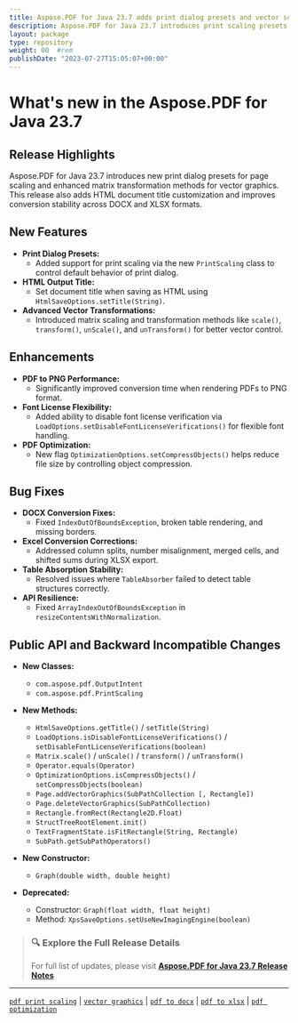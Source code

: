```yaml
---
title: Aspose.PDF for Java 23.7 adds print dialog presets and vector scaling methods
description: Aspose.PDF for Java 23.7 introduces print scaling presets, HTML title settings, vector matrix transformations, and improves DOCX/XLSX conversions.
layout: package
type: repository
weight: 00	#rem
publishDate: "2023-07-27T15:05:07+00:00"
---
```


# What's new in the Aspose.PDF for Java 23.7

## Release Highlights

Aspose.PDF for Java 23.7 introduces new print dialog presets for page scaling and enhanced matrix transformation methods for vector graphics. This release also adds HTML document title customization and improves conversion stability across DOCX and XLSX formats.

## New Features

- **Print Dialog Presets:**
  - Added support for print scaling via the new `PrintScaling` class to control default behavior of print dialog.
- **HTML Output Title:**
  - Set document title when saving as HTML using `HtmlSaveOptions.setTitle(String)`.
- **Advanced Vector Transformations:**
  - Introduced matrix scaling and transformation methods like `scale()`, `transform()`, `unScale()`, and `unTransform()` for better vector control.

## Enhancements

- **PDF to PNG Performance:**
  - Significantly improved conversion time when rendering PDFs to PNG format.
- **Font License Flexibility:**
  - Added ability to disable font license verification via `LoadOptions.setDisableFontLicenseVerifications()` for flexible font handling.
- **PDF Optimization:**
  - New flag `OptimizationOptions.setCompressObjects()` helps reduce file size by controlling object compression.

## Bug Fixes

- **DOCX Conversion Fixes:**
  - Fixed `IndexOutOfBoundsException`, broken table rendering, and missing borders.
- **Excel Conversion Corrections:**
  - Addressed column splits, number misalignment, merged cells, and shifted sums during XLSX export.
- **Table Absorption Stability:**
  - Resolved issues where `TableAbsorber` failed to detect table structures correctly.
- **API Resilience:**
  - Fixed `ArrayIndexOutOfBoundsException` in `resizeContentsWithNormalization`.

## Public API and Backward Incompatible Changes

- **New Classes:**
  - `com.aspose.pdf.OutputIntent`
  - `com.aspose.pdf.PrintScaling`

- **New Methods:**
  - `HtmlSaveOptions.getTitle()` / `setTitle(String)`
  - `LoadOptions.isDisableFontLicenseVerifications()` / `setDisableFontLicenseVerifications(boolean)`
  - `Matrix.scale()` / `unScale()` / `transform()` / `unTransform()`
  - `Operator.equals(Operator)`
  - `OptimizationOptions.isCompressObjects()` / `setCompressObjects(boolean)`
  - `Page.addVectorGraphics(SubPathCollection [, Rectangle])`
  - `Page.deleteVectorGraphics(SubPathCollection)`
  - `Rectangle.fromRect(Rectangle2D.Float)`
  - `StructTreeRootElement.init()`
  - `TextFragmentState.isFitRectangle(String, Rectangle)`
  - `SubPath.getSubPathOperators()`

- **New Constructor:**
  - `Graph(double width, double height)`

- **Deprecated:**
  - Constructor: `Graph(float width, float height)`
  - Method: `XpsSaveOptions.setUseNewImagingEngine(boolean)`

> ### 🔍 Explore the Full Release Details  
> For full list of updates, please visit **[Aspose.PDF for Java 23.7 Release Notes](https://releases.aspose.com/pdf/java/release-notes/2023/aspose-pdf-for-java-23-7-release-notes/)**

---

[`pdf print scaling`](https://search.aspose.com/q/pdf-print-scaling.html) | [`vector graphics`](https://search.aspose.com/q/vector-graphics.html) | [`pdf to docx`](https://search.aspose.com/q/pdf-to-docx.html) | [`pdf to xlsx`](https://search.aspose.com/q/pdf-to-xlsx.html) | [`pdf optimization`](https://search.aspose.com/q/pdf-optimization.html)
